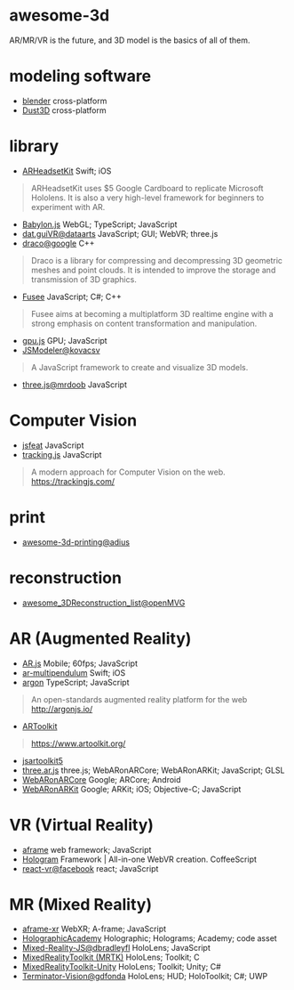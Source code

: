 # awesome-3d
AR/MR/VR is the future, and 3D model is the basics of all of them.

# modeling software
* [blender](https://www.blender.org/) cross-platform
* [Dust3D](https://github.com/huxingyi/dust3d) cross-platform

# library
* [ARHeadsetKit](https://github.com/philipturner/ARHeadsetKit) Swift; iOS
> ARHeadsetKit uses $5 Google Cardboard to replicate Microsoft Hololens. It is also a very high-level framework for beginners to experiment with AR.
* [Babylon.js](https://github.com/BabylonJS/Babylon.js) WebGL; TypeScript; JavaScript
* [dat.guiVR@dataarts](https://github.com/dataarts/dat.guiVR) JavaScript; GUI; WebVR; three.js
* [draco@google](https://github.com/google/draco) C++
> Draco is a library for compressing and decompressing 3D geometric meshes and point clouds. It is intended to improve the storage and transmission of 3D graphics.
* [Fusee](https://github.com/FUSEEProjectTeam/Fusee) JavaScript; C#; C++
> Fusee aims at becoming a multiplatform 3D realtime engine with a strong emphasis on content transformation and manipulation. 
* [gpu.js](https://github.com/gpujs/gpu.js) GPU; JavaScript
* [JSModeler@kovacsv](https://github.com/kovacsv/JSModeler)
> A JavaScript framework to create and visualize 3D models.
* [three.js@mrdoob](https://github.com/mrdoob/three.js) JavaScript

# Computer Vision
* [jsfeat](https://github.com/inspirit/jsfeat) JavaScript
* [tracking.js](https://github.com/eduardolundgren/tracking.js) JavaScript
> A modern approach for Computer Vision on the web. https://trackingjs.com/

# print
* [awesome-3d-printing@adius](https://github.com/adius/awesome-3d-printing)

# reconstruction
* [awesome_3DReconstruction_list@openMVG](https://github.com/openMVG/awesome_3DReconstruction_list)

# AR (Augmented Reality)
* [AR.js](https://github.com/jeromeetienne/AR.js) Mobile; 60fps; JavaScript
* [ar-multipendulum](https://github.com/philipturner/ar-multipendulum) Swift; iOS
* [argon](https://github.com/argonjs/argon) TypeScript; JavaScript
> An open-standards augmented reality platform for the web http://argonjs.io/  
* [ARToolkit](https://github.com/artoolkit)
> https://www.artoolkit.org/
* [jsartoolkit5](https://github.com/artoolkit/jsartoolkit5)
* [three.ar.js](https://github.com/google-ar/three.ar.js) three.js; WebARonARCore; WebARonARKit; JavaScript; GLSL
* [WebARonARCore](https://github.com/google-ar/WebARonARCore) Google; ARCore; Android
* [WebARonARKit](https://github.com/google-ar/WebARonARKit) Google; ARKit; iOS; Objective-C; JavaScript

# VR (Virtual Reality)
* [aframe](https://github.com/aframevr/aframe/) web framework; JavaScript
* [Hologram](https://github.com/etiennepinchon/hologram) Framework | All-in-one WebVR creation. CoffeeScript
* [react-vr@facebook](https://github.com/facebook/react-vr) react; JavaScript

# MR (Mixed Reality)
* [aframe-xr](https://github.com/mozilla/aframe-xr) WebXR; A-frame; JavaScript
* [HolographicAcademy](https://github.com/Microsoft/HolographicAcademy) Holographic; Holograms; Academy; code asset
* [Mixed-Reality-JS@dbradleyfl](https://github.com/dbradleyfl/Mixed-Reality-JS) HoloLens; JavaScript
* [MixedRealityToolkit (MRTK)](https://github.com/Microsoft/MixedRealityToolkit) HoloLens; Toolkit; C
* [MixedRealityToolkit-Unity](https://github.com/Microsoft/MixedRealityToolkit-Unity) HoloLens; Toolkit; Unity; C#
* [Terminator-Vision@gdfonda](https://github.com/gdfonda/Terminator-Vision) HoloLens; HUD; HoloToolkit; C#; UWP
